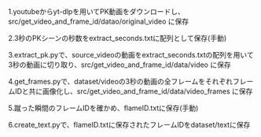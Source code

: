 1.youtubeからyt-dlpを用いてPK動画をダウンロードし、src/get_video_and_frame_id/datao/original_video に保存

2.3秒のPKシーンの秒数をextract_seconds.txtに配列として保存(手動)

3.extract_pk.pyで、source_videoの動画をextract_seconds.txtの配列を用いて3秒の動画に切り取り、src/get_video_and_frame_id/data/video に保存

4.get_frames.pyで、dataset/videoの3秒の動画の全フレームをそれぞれフレームIDと共に画像化し、src/get_video_and_frame_id/data/video_frames に保存

5.蹴った瞬間のフレームIDを確かめ、flameID.txtに保存(手動)

6.create_text.pyで、flameID.txtに保存されたフレームIDをdataset/textに保存

